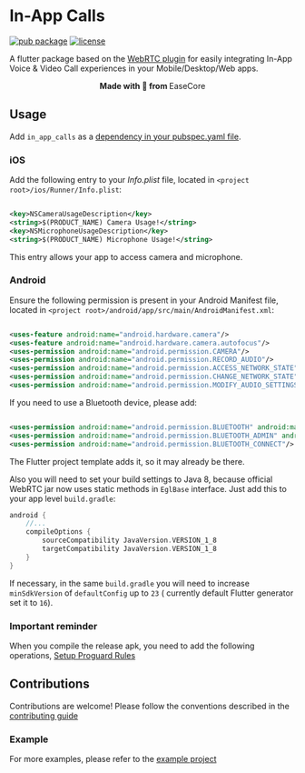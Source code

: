 # In-App Calls

[![pub package](https://img.shields.io/pub/v/in_app_calls)](https://pub.dev/packages/in_app_calls) [![license](https://img.shields.io/github/license/colman1000/in_app_calls)](https://github.com/colman1000/in_app_calls)

A flutter package based on the [WebRTC plugin](https://pub.dev/packages/flutter_webrtc) for easily integrating In-App Voice &
Video Call experiences in your Mobile/Desktop/Web apps.

<p align="center">
<strong>Made with 💖 from </strong> EaseCore 

## Usage

Add `in_app_calls` as a [dependency in your pubspec.yaml file](https://flutter.io/using-packages/).

### iOS

Add the following entry to your _Info.plist_ file, located in `<project root>/ios/Runner/Info.plist`:

```xml

<key>NSCameraUsageDescription</key>
<string>$(PRODUCT_NAME) Camera Usage!</string>
<key>NSMicrophoneUsageDescription</key>
<string>$(PRODUCT_NAME) Microphone Usage!</string>
```

This entry allows your app to access camera and microphone.

### Android

Ensure the following permission is present in your Android Manifest file, located
in `<project root>/android/app/src/main/AndroidManifest.xml`:

```xml

<uses-feature android:name="android.hardware.camera"/>
<uses-feature android:name="android.hardware.camera.autofocus"/>
<uses-permission android:name="android.permission.CAMERA"/>
<uses-permission android:name="android.permission.RECORD_AUDIO"/>
<uses-permission android:name="android.permission.ACCESS_NETWORK_STATE"/>
<uses-permission android:name="android.permission.CHANGE_NETWORK_STATE"/>
<uses-permission android:name="android.permission.MODIFY_AUDIO_SETTINGS"/>
```

If you need to use a Bluetooth device, please add:

```xml

<uses-permission android:name="android.permission.BLUETOOTH" android:maxSdkVersion="30"/>
<uses-permission android:name="android.permission.BLUETOOTH_ADMIN" android:maxSdkVersion="30"/>
<uses-permission android:name="android.permission.BLUETOOTH_CONNECT"/>
```

The Flutter project template adds it, so it may already be there.

Also you will need to set your build settings to Java 8, because official WebRTC jar now uses static methods
in `EglBase` interface. Just add this to your app level `build.gradle`:

```groovy
android {
    //...
    compileOptions {
        sourceCompatibility JavaVersion.VERSION_1_8
        targetCompatibility JavaVersion.VERSION_1_8
    }
}
```

If necessary, in the same `build.gradle` you will need to increase `minSdkVersion` of `defaultConfig` up to `23` (
currently default Flutter generator set it to `16`).

### Important reminder

When you compile the release apk, you need to add the following operations,
[Setup Proguard Rules](https://github.com/flutter-webrtc/flutter-webrtc/commit/d32dab13b5a0bed80dd9d0f98990f107b9b514f4)

## Contributions

Contributions are welcome! Please follow the conventions described in the [contributing guide]()

### Example

For more examples, please refer to the [example project]()